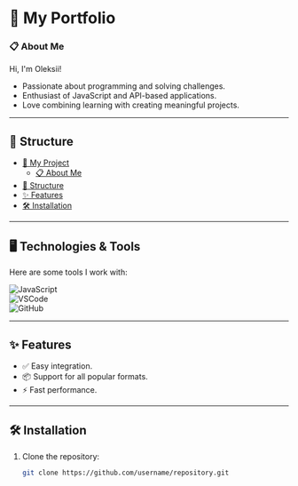 # 🚀 My Portfolio

### 📋 About Me

Hi, I'm Oleksii!  
- Passionate about programming and solving challenges.  
- Enthusiast of JavaScript and API-based applications.  
- Love combining learning with creating meaningful projects.  


---

## 📂 Structure
- [🚀 My Project](#-my-project)
    - [📋 About Me](#-about-#)
- [📂 Structure](#-structure)
- [✨ Features](#-features)
- [🛠️ Installation](#-installation)

---

## 🖥️ Technologies & Tools  
Here are some tools I work with:  

![JavaScript](https://img.shields.io/badge/JavaScript-000000?style=flat&logo=javascript&logoColor=F7DF1E)  
![VSCode](https://img.shields.io/badge/VSCode-007ACC?style=flat&logo=visual-studio-code&logoColor=white)  
![GitHub](https://img.shields.io/badge/GitHub-181717?style=flat&logo=github&logoColor=white)  


---

## ✨ Features  
- ✅ Easy integration.  
- 📦 Support for all popular formats.  
- ⚡ Fast performance.

---

## 🛠️ Installation

1. Clone the repository:  
   ```bash
   git clone https://github.com/username/repository.git
